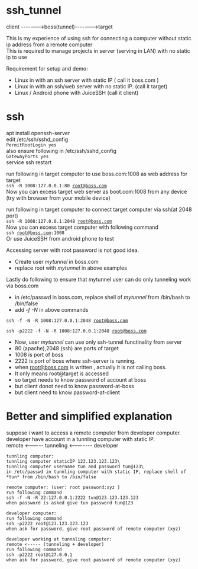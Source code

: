 # ssh_tunnel

client ------->boss(tunnel)------->target

This is my experience of using ssh for connecting a computer without static ip address from a remote computer\
This is required to manage projects in server (serving in LAN) with no static ip to use

Requirement for setup and demo:
- Linux in with an ssh server with static IP ( call it boss.com )
- Linux in with an ssh/web server with no static IP. (call it target)
- Linux / Android phone with JuiceSSH (call it client)


ssh
===
apt install openssh-server\
edit /etc/ssh/sshd_config\
<code>PermitRootLogin yes</code>\
also ensure following in /etc/ssh/sshd_config\
<code>GatewayPorts yes</code>\
service ssh restart

run following in target computer to use boss.com:1008 as web address for target \
<code>ssh -R 1008:127.0.0.1:80 root@boss.com</code>\
Now you can excess target web server as boot.com:1008 from any device (try with browser from your mobile device)

run following in target computer to connect target computer via ssh(at 2048 port)\
<code>ssh -R 1008:127.0.0.1:2048 root@boss.com</code>\
Now you can excess target computer with following command\
<code>ssh root@boss.com:1008</code>\
Or use JuiceSSH from android phone to test

Accessing server with root password is not good idea.
- Create user *mytunnel* in boss.com
- replace root with *mytunnel* in above examples

Lastly do following to ensure that mytunnel user can do only tunneling work via boss.com
- in /etc/passwd in boss.com, replace shell of *mytunnel* from /bin/bash to /bin/false
- add *-f -N* in above commands
  
<code>ssh -f -N -R 1008:127.0.0.1:2048 root@boss.com</code>

<code>ssh -p2222 -f -N -R 1008:127.0.0.1:2048 root@boss.com</code>


- Now, user *mytunnel* can use only ssh-tunnel functinality from server
- 80 (apache),2048 (ssh) are ports of target
- 1008 is port of boss
- 2222 is port of boss where ssh-server is running.
- when root@boss.com is written , actually it is not calling boss.
- It only means root@target is accessed
- so target needs to know password of account at boss
- but client donot need to know password-at-boss
- but client need to know password-at-client


Better and simplified explanation
=================================
suppose i want to access a remote computer from developer computer.\
developer have account in a tunnling computer with static IP.\
remote <----- tunneling <------- developer

```
tunnling computer:
tunnling computer staticIP 123.123.123.123\
tunnling computer username tun and password tun@123\
in /etc/passwd in tunnling computer with static IP, replace shell of *tun* from /bin/bash to /bin/false
```

```
remote computer: (user: root password:xyz )
run following command
ssh -f -N -R 22:127.0.0.1:2222 tun@123.123.123.123
when password is asked give tun password tun@123
```

```
developer computer:
run following command
ssh -p2222 root@123.123.123.123
when ask for password, give root password of remote computer (xyz) 
```

```
developer working at tunnaling computer:
remote <----- (tunneling + developer)
run following command
ssh -p2222 root@127.0.0.1
when ask for password, give root password of remote computer (xyz)
```

